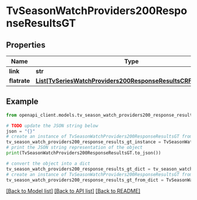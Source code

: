 # TvSeasonWatchProviders200ResponseResultsGT


## Properties

Name | Type | Description | Notes
------------ | ------------- | ------------- | -------------
**link** | **str** |  | [optional] 
**flatrate** | [**List[TvSeriesWatchProviders200ResponseResultsCRFlatrateInner]**](TvSeriesWatchProviders200ResponseResultsCRFlatrateInner.md) |  | [optional] 

## Example

```python
from openapi_client.models.tv_season_watch_providers200_response_results_gt import TvSeasonWatchProviders200ResponseResultsGT

# TODO update the JSON string below
json = "{}"
# create an instance of TvSeasonWatchProviders200ResponseResultsGT from a JSON string
tv_season_watch_providers200_response_results_gt_instance = TvSeasonWatchProviders200ResponseResultsGT.from_json(json)
# print the JSON string representation of the object
print(TvSeasonWatchProviders200ResponseResultsGT.to_json())

# convert the object into a dict
tv_season_watch_providers200_response_results_gt_dict = tv_season_watch_providers200_response_results_gt_instance.to_dict()
# create an instance of TvSeasonWatchProviders200ResponseResultsGT from a dict
tv_season_watch_providers200_response_results_gt_from_dict = TvSeasonWatchProviders200ResponseResultsGT.from_dict(tv_season_watch_providers200_response_results_gt_dict)
```
[[Back to Model list]](../README.md#documentation-for-models) [[Back to API list]](../README.md#documentation-for-api-endpoints) [[Back to README]](../README.md)


